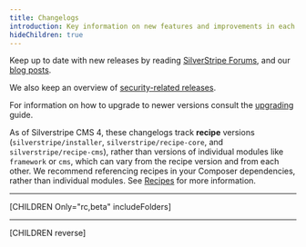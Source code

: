 ```yaml
---
title: Changelogs
introduction: Key information on new features and improvements in each version.
hideChildren: true
---
```


Keep up to date with new releases by reading [SilverStripe Forums](https://forum.silverstripe.org/c/releases),
and our [blog posts](http://silverstripe.org/blog/tag/release).

We also keep an overview of [security-related releases](http://silverstripe.org/security-releases/).

For information on how to upgrade to newer versions consult the [upgrading](/upgrading) guide.

As of Silverstripe CMS 4, these changelogs track **recipe** versions (`silverstripe/installer`, `silverstripe/recipe-core`, and `silverstripe/recipe-cms`), rather than versions of individual modules like `framework` or `cms`, which can vary from the recipe version and from each other. We recommend referencing recipes in your Composer dependencies, rather than individual modules. See [Recipes](/getting_started/recipes) for more information.

---

[CHILDREN Only="rc,beta" includeFolders]

---

[CHILDREN reverse]
